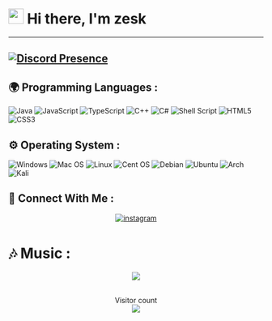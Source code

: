 <h1><img src="https://cdn.discordapp.com/attachments/931739580900712558/931792364421414912/Screenshot_150.png" width="30"/> Hi there, I'm zesk</h1>

---

 <a href="https://github.com/zeskk">


[![Discord Presence](https://lanyard-profile-readme.vercel.app/api/265690080826359809?theme=dark&animated=false&borderRadius=30px)](https://discord.com/users/861946846163370036) 
---


## 🌍 Programming Languages :

![Java](https://img.shields.io/badge/java-%23ED8B00.svg?style=for-the-badge&logo=java&logoColor=white)
![JavaScript](https://img.shields.io/badge/javascript-%23323330.svg?style=for-the-badge&logo=javascript&logoColor=%23F7DF1E)
![TypeScript](https://img.shields.io/badge/typescript-%23007ACC.svg?style=for-the-badge&logo=typescript&logoColor=white)
![C++](https://img.shields.io/badge/c++-%2300599C.svg?style=for-the-badge&logo=c%2B%2B&logoColor=white)
![C#](https://img.shields.io/badge/c%23-%23239120.svg?style=for-the-badge&logo=c-sharp&logoColor=white)
![Shell Script](https://img.shields.io/badge/shell_script-%23121011.svg?style=for-the-badge&logo=gnu-bash&logoColor=white)
![HTML5](https://img.shields.io/badge/html5-%23E34F26.svg?style=for-the-badge&logo=html5&logoColor=white)
![CSS3](https://img.shields.io/badge/css3-%231572B6.svg?style=for-the-badge&logo=css3&logoColor=white)


## ⚙️ Operating System :
 ![Windows](https://img.shields.io/badge/Windows-0078D6?style=for-the-badge&logo=windows&logoColor=white)
 ![Mac OS](https://img.shields.io/badge/mac%20os-000000?style=for-the-badge&logo=macos&logoColor=F0F0F0)
 ![Linux](https://img.shields.io/badge/Linux-FCC624?style=for-the-badge&logo=linux&logoColor=black)
 ![Cent OS](https://img.shields.io/badge/cent%20os-002260?style=for-the-badge&logo=centos&logoColor=F0F0F0)
 ![Debian](https://img.shields.io/badge/Debian-A81D33?style=for-the-badge&logo=debian&logoColor=white)
 ![Ubuntu](https://img.shields.io/badge/Ubuntu-E95420?style=for-the-badge&logo=ubuntu&logoColor=white)
 ![Arch](https://img.shields.io/badge/Arch%20Linux-1793D1?logo=arch-linux&logoColor=fff&style=for-the-badge)
 ![Kali](https://img.shields.io/badge/Kali-268BEE?style=for-the-badge&logo=kalilinux&logoColor=white)

## 🎲 Connect With Me :
<div align="center">
<a href="https://instagram.com/y2ns.tns" target="_blank">
<img src=https://img.shields.io/badge/instagram-%23000000.svg?&style=for-the-badge&logo=instagram&logoColor=white alt=instagram style="margin-bottom: 5px;" />
</a>  
</div>  

# 🎶 Music :
<div align="center"><img src="https://spotify-github-profile.vercel.app/api/view?uid=zx6j7879mhcmqlc4m8j2qr2kc&cover_image=true&theme=default" /></div>  


<br/>  

<p align="center"> 
  Visitor count<br>
  <img src="https://profile-counter.glitch.me/khddev/count.svg" />
</p>
